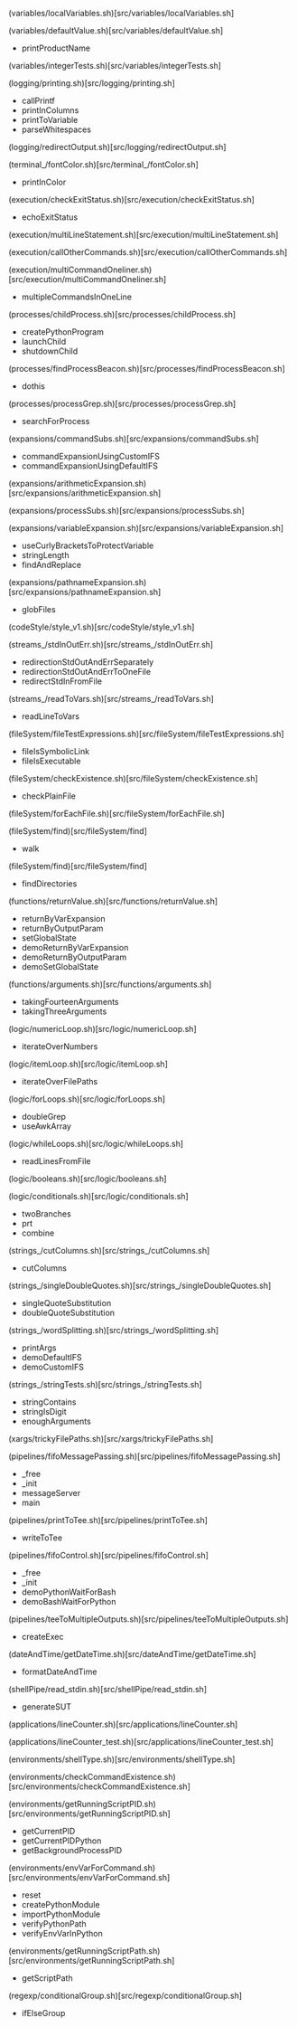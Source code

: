 

(variables/localVariables.sh)[src/variables/localVariables.sh]



(variables/defaultValue.sh)[src/variables/defaultValue.sh]

- printProductName


(variables/integerTests.sh)[src/variables/integerTests.sh]



(logging/printing.sh)[src/logging/printing.sh]

- callPrintf
- printInColumns
- printToVariable
- parseWhitespaces


(logging/redirectOutput.sh)[src/logging/redirectOutput.sh]



(terminal_/fontColor.sh)[src/terminal_/fontColor.sh]

- printInColor


(execution/checkExitStatus.sh)[src/execution/checkExitStatus.sh]

- echoExitStatus


(execution/multiLineStatement.sh)[src/execution/multiLineStatement.sh]



(execution/callOtherCommands.sh)[src/execution/callOtherCommands.sh]



(execution/multiCommandOneliner.sh)[src/execution/multiCommandOneliner.sh]

- multipleCommandsInOneLine


(processes/childProcess.sh)[src/processes/childProcess.sh]

- createPythonProgram
- launchChild
- shutdownChild


(processes/findProcessBeacon.sh)[src/processes/findProcessBeacon.sh]

- dothis


(processes/processGrep.sh)[src/processes/processGrep.sh]

- searchForProcess


(expansions/commandSubs.sh)[src/expansions/commandSubs.sh]

- commandExpansionUsingCustomIFS
- commandExpansionUsingDefaultIFS


(expansions/arithmeticExpansion.sh)[src/expansions/arithmeticExpansion.sh]



(expansions/processSubs.sh)[src/expansions/processSubs.sh]



(expansions/variableExpansion.sh)[src/expansions/variableExpansion.sh]

- useCurlyBracketsToProtectVariable
- stringLength
- findAndReplace


(expansions/pathnameExpansion.sh)[src/expansions/pathnameExpansion.sh]

- globFiles


(codeStyle/style_v1.sh)[src/codeStyle/style_v1.sh]



(streams_/stdInOutErr.sh)[src/streams_/stdInOutErr.sh]

- redirectionStdOutAndErrSeparately
- redirectionStdOutAndErrToOneFile
- redirectStdInFromFile


(streams_/readToVars.sh)[src/streams_/readToVars.sh]

- readLineToVars


(fileSystem/fileTestExpressions.sh)[src/fileSystem/fileTestExpressions.sh]

- fileIsSymbolicLink
- fileIsExecutable


(fileSystem/checkExistence.sh)[src/fileSystem/checkExistence.sh]

- checkPlainFile


(fileSystem/forEachFile.sh)[src/fileSystem/forEachFile.sh]



(fileSystem/find)[src/fileSystem/find]

- walk


(fileSystem/find)[src/fileSystem/find]

- findDirectories


(functions/returnValue.sh)[src/functions/returnValue.sh]

- returnByVarExpansion
- returnByOutputParam
- setGlobalState
- demoReturnByVarExpansion
- demoReturnByOutputParam
- demoSetGlobalState


(functions/arguments.sh)[src/functions/arguments.sh]

- takingFourteenArguments
- takingThreeArguments


(logic/numericLoop.sh)[src/logic/numericLoop.sh]

- iterateOverNumbers


(logic/itemLoop.sh)[src/logic/itemLoop.sh]

- iterateOverFilePaths


(logic/forLoops.sh)[src/logic/forLoops.sh]

- doubleGrep
- useAwkArray


(logic/whileLoops.sh)[src/logic/whileLoops.sh]

- readLinesFromFile


(logic/booleans.sh)[src/logic/booleans.sh]



(logic/conditionals.sh)[src/logic/conditionals.sh]

- twoBranches
- prt
- combine


(strings_/cutColumns.sh)[src/strings_/cutColumns.sh]

- cutColumns


(strings_/singleDoubleQuotes.sh)[src/strings_/singleDoubleQuotes.sh]

- singleQuoteSubstitution
- doubleQuoteSubstitution


(strings_/wordSplitting.sh)[src/strings_/wordSplitting.sh]

- printArgs
- demoDefaultIFS
- demoCustomIFS


(strings_/stringTests.sh)[src/strings_/stringTests.sh]

- stringContains
- stringIsDigit
- enoughArguments


(xargs/trickyFilePaths.sh)[src/xargs/trickyFilePaths.sh]



(pipelines/fifoMessagePassing.sh)[src/pipelines/fifoMessagePassing.sh]

- _free
- _init
- messageServer
- main


(pipelines/printToTee.sh)[src/pipelines/printToTee.sh]

- writeToTee


(pipelines/fifoControl.sh)[src/pipelines/fifoControl.sh]

- _free
- _init
- demoPythonWaitForBash
- demoBashWaitForPython


(pipelines/teeToMultipleOutputs.sh)[src/pipelines/teeToMultipleOutputs.sh]

- createExec


(dateAndTime/getDateTime.sh)[src/dateAndTime/getDateTime.sh]

- formatDateAndTime


(shellPipe/read_stdin.sh)[src/shellPipe/read_stdin.sh]

- generateSUT


(applications/lineCounter.sh)[src/applications/lineCounter.sh]



(applications/lineCounter_test.sh)[src/applications/lineCounter_test.sh]



(environments/shellType.sh)[src/environments/shellType.sh]



(environments/checkCommandExistence.sh)[src/environments/checkCommandExistence.sh]



(environments/getRunningScriptPID.sh)[src/environments/getRunningScriptPID.sh]

- getCurrentPID
- getCurrentPIDPython
- getBackgroundProcessPID


(environments/envVarForCommand.sh)[src/environments/envVarForCommand.sh]

- reset
- createPythonModule
- importPythonModule
- verifyPythonPath
- verifyEnvVarInPython


(environments/getRunningScriptPath.sh)[src/environments/getRunningScriptPath.sh]

- getScriptPath


(regexp/conditionalGroup.sh)[src/regexp/conditionalGroup.sh]

- ifElseGroup
